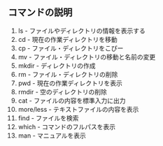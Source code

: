## コマンドの説明

1. ls - ファイルやディレクトリの情報を表示する
1. cd - 現在の作業ディレクトリを移動
1. cp - ファイル・ディレクトリをこぴー
1. mv - ファイル・ディレクトリの移動と名前の変更
1. mkdir - ディレクトリの作成
1. rm - ファイル・ディレクトリの削除
1. pwd - 現在の作業ディレクトリを表示
1. rmdir - 空のディレクトリの削除
1. cat - ファイルの内容を標準入力に出力
1. more/less - テキストファイルの内容を表示
1. find - ファイルを検索
1. which - コマンドのフルパスを表示
1. man - マニュアルを表示
